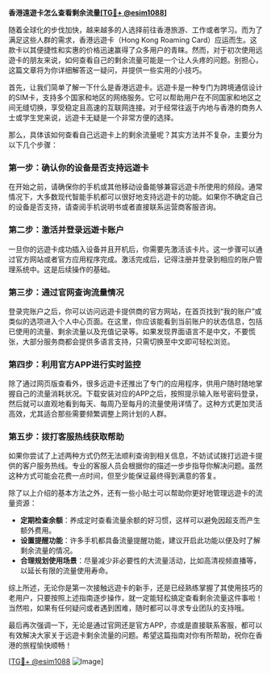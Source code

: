 **香港遠遊卡怎么查看剩余流量[[TG💪+ @esim1088](https://t.me/s/esim1088)]**

随着全球化的步伐加快，越来越多的人选择前往香港旅游、工作或者学习。而为了满足这些人群的需求，香港远遊卡（Hong Kong Roaming Card）应运而生。这款卡以其便捷性和实惠的价格迅速赢得了众多用户的青睐。然而，对于初次使用远遊卡的朋友来说，如何查看自己的剩余流量可能是一个让人头疼的问题。别担心，这篇文章将为你详细解答这一疑问，并提供一些实用的小技巧。

首先，让我们简单了解一下什么是香港远遊卡。远遊卡是一种专门为跨境通信设计的SIM卡，支持多个国家和地区的网络服务。它可以帮助用户在不同国家和地区之间无缝切换，享受稳定且高速的互联网连接。对于经常往返于内地与香港的商务人士或学生党来说，远遊卡无疑是一个非常方便的选择。

那么，具体该如何查看自己远遊卡上的剩余流量呢？其实方法并不复杂，主要分为以下几个步骤：

### 第一步：确认你的设备是否支持远遊卡
在开始之前，请确保你的手机或其他移动设备能够兼容远遊卡所使用的频段。通常情况下，大多数现代智能手机都可以很好地支持远遊卡的功能。如果你不确定自己的设备是否支持，请查阅手机说明书或者直接联系运营商客服咨询。

### 第二步：激活并登录远遊卡账户
一旦你的远遊卡成功插入设备并且开机后，你需要先激活该卡片。这一步骤可以通过官方网站或者官方应用程序完成。激活完成后，记得注册并登录到相应的账户管理系统中。这是后续操作的基础。

### 第三步：通过官网查询流量情况
登录完账户之后，你可以访问远遊卡提供商的官方网站，在首页找到“我的账户”或类似的选项进入个人中心页面。在这里，你应该能看到当前账户的状态信息，包括已使用的流量、剩余流量以及充值记录等。如果发现界面语言不是中文，不要慌张，大部分服务商都会提供多语言支持，只需切换至中文即可轻松浏览。

### 第四步：利用官方APP进行实时监控
除了通过网页版查看外，很多远遊卡还推出了专门的应用程序，供用户随时随地掌握自己的流量消耗状况。下载安装对应的APP之后，按照提示输入账号密码登录，然后就可以直观地看到每天、每周乃至每月的流量使用详情了。这种方式更加灵活高效，尤其适合那些需要频繁调整上网计划的人群。

### 第五步：拨打客服热线获取帮助
如果你尝试了上述两种方式仍然无法顺利查询到相关信息，不妨试试拨打远遊卡提供的客户服务热线。专业的客服人员会根据你的描述一步步指导你解决问题。虽然这种方式可能会花费一点时间，但至少能保证最终得到满意的答复。

除了以上介绍的基本方法之外，还有一些小贴士可以帮助你更好地管理远遊卡的流量资源：

- **定期检查余额**：养成定时查看流量余额的好习惯，这样可以避免因超支而产生额外费用。
- **设置提醒功能**：许多手机都具备流量提醒功能，建议开启此功能以便及时了解剩余流量的情况。
- **合理规划使用场景**：尽量减少非必要性的大流量活动，比如高清视频直播等，以延长有限的流量使用寿命。

综上所述，无论你是第一次接触远遊卡的新手，还是已经熟练掌握了其使用技巧的老用户，只要按照上述指南逐步操作，就一定能轻松搞定查看剩余流量这件事啦！当然啦，如果有任何疑问或者遇到困难，随时都可以寻求专业团队的支持哦。

最后再次强调一下，无论是通过官网还是官方APP，亦或是直接联系客服，都可以有效解决大家关于远遊卡剩余流量的问题。希望这篇指南对你有所帮助，祝你在香港的旅程愉快顺畅！

[[TG💪+ @esim1088](https://t.me/s/esim1088) ![Image](https://i.postimg.cc/4NQfJmqS/Snipaste-2025-05-13-00-14-12.png)]